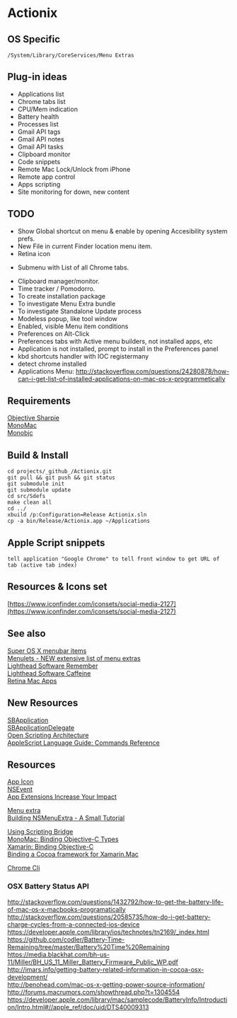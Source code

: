 Actionix
========

OS Specific
-----------

    /System/Library/CoreServices/Menu Extras


Plug-in ideas
-------------
 - Applications list
 - Chrome tabs list
 - CPU/Mem indication
 - Battery health
 - Processes list
 - Gmail API tags
 - Gmail API notes
 - Gmail API tasks
 - Clipboard monitor
 - Code snippets
 - Remote Mac Lock/Unlock from iPhone
 - Remote app control
 - Apps scripting
 - Site monitoring for down, new content

TODO
----
 - Show Global shortcut on menu & enable by opening Accesibility system prefs.
 - New File in current Finder location menu item.
 - Retina icon
 + Submenu with List of all Chrome tabs.
 - Clipboard manager/monitor.
 - Time tracker / Pomodorro.
 - To create installation package
 - To investigate Menu Extra bundle
 - To investigate Standalone Update process
 - Modeless popup, like tool window
 - Enabled, visible Menu item conditions
 - Preferences on Alt-Click
 - Preferences tabs with Active menu builders, not installed apps, etc
 - Application is not installed, prompt to install in the Preferences panel
 - kbd shortcuts handler with IOC registermany
 - detect chrome installed
 - Applications Menu: http://stackoverflow.com/questions/24280878/how-can-i-get-list-of-installed-applications-on-mac-os-x-programmetically

Requirements
------------
[Objective Sharpie](http://developer.xamarin.com/guides/ios/advanced_topics/binding_objective-c/objective_sharpie/)  
[MonoMac](http://www.mono-project.com/MonoMac)  
[Monobjc](http://www.monobjc.net/)  

Build & Install
---------------

    cd projects/_github_/Actionix.git
    git pull && git push && git status
    git submodule init
    git submodule update
    cd src/Sdefs
    make clean all
    cd ../
    xbuild /p:Configuration=Release Actionix.sln
    cp -a bin/Release/Actionix.app ~/Applications

Apple Script snippets
---------------------

    tell application "Google Chrome" to tell front window to get URL of tab (active tab index)

Resources & Icons set
---------------------
[https://www.iconfinder.com/iconsets/social-media-2127](https://www.iconfinder.com/iconsets/social-media-2127)  

See also
--------
[Super OS X menubar items](http://menu.jeweledplatypus.org/)  
[Menulets - NEW extensive list of menu extras](http://www.menulet.me/)  
[Lighthead Software Remember](http://lightheadsw.com/remember)  
[Lighthead Software Caffeine](http://lightheadsw.com/caffeine/)  
[Retina Mac Apps](http://retinamacapps.com/)  

New Resources
-------------
[SBApplication](https://developer.apple.com/library/mac/documentation/Cocoa/Reference/SBApplication_Class/)  
[SBApplicationDelegate](https://developer.apple.com/library/mac/documentation/Cocoa/Reference/SBApplicationDelegate_Protocol/index.html)  
[Open Scripting Architecture](https://developer.apple.com/library/mac/documentation/AppleScript/Conceptual/AppleScriptX/Concepts/osa.html)  
[AppleScript Language Guide: Commands Reference](https://developer.apple.com/library/mac/documentation/AppleScript/Conceptual/AppleScriptLangGuide/reference/ASLR_cmds.html)  

Resources
---------
[App Icon](https://www.iconfinder.com/icons/183175/genius_icon#size=512)  
[NSEvent](https://developer.apple.com/library/mac/documentation/Cocoa/Reference/ApplicationKit/Classes/NSEvent_Class/Reference/Reference.html)  
[App Extensions Increase Your Impact](https://developer.apple.com/library/prerelease/mac/documentation/General/Conceptual/ExtensibilityPG/index.html)  

[Menu extra](http://en.wikipedia.org/wiki/Menu_extra)  
[Building NSMenuExtra - A Small Tutorial](http://cocoadevcentral.com/articles/000078.php)  

[Using Scripting Bridge](https://developer.apple.com/library/mac/documentation/Cocoa/Conceptual/ScriptingBridgeConcepts/UsingScriptingBridge/UsingScriptingBridge.html)  
[MonoMac: Binding Objective-C Types](http://www.mono-project.com/MonoMac/Documentation/Binding_New_Objective-C_Types)  
[Xamarin: Binding Objective-C](http://developer.xamarin.com/guides/ios/advanced_topics/binding_objective-c/)  
[Binding a Cocoa framework for Xamarin.Mac](http://brendanzagaeski.appspot.com/xamarin/0002.html)  

[Chrome Cli](https://github.com/prasmussen/chrome-cli/blob/master/chrome-cli/App.m)  

### OSX Battery Status API
http://stackoverflow.com/questions/1432792/how-to-get-the-battery-life-of-mac-os-x-macbooks-programatically  
http://stackoverflow.com/questions/20585735/how-do-i-get-battery-charge-cycles-from-a-connected-ios-device  
https://developer.apple.com/library/ios/technotes/tn2169/_index.html  
https://github.com/codler/Battery-Time-Remaining/tree/master/Battery%20Time%20Remaining  
https://media.blackhat.com/bh-us-11/Miller/BH_US_11_Miller_Battery_Firmware_Public_WP.pdf  
http://imars.info/getting-battery-related-information-in-cocoa-osx-development/  
http://benohead.com/mac-os-x-getting-power-source-information/  
http://forums.macrumors.com/showthread.php?t=1304554  
https://developer.apple.com/library/mac/samplecode/BatteryInfo/Introduction/Intro.html#//apple_ref/doc/uid/DTS40009313  
